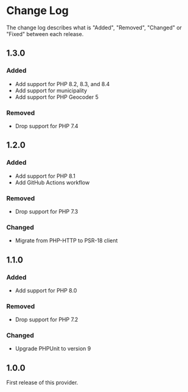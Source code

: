 # Change Log

The change log describes what is "Added", "Removed", "Changed" or "Fixed" between each release.

## 1.3.0

### Added

- Add support for PHP 8.2, 8.3, and 8.4
- Add support for municipality
- Add support for PHP Geocoder 5

### Removed

- Drop support for PHP 7.4

## 1.2.0

### Added

- Add support for PHP 8.1
- Add GitHub Actions workflow

### Removed

- Drop support for PHP 7.3

### Changed

- Migrate from PHP-HTTP to PSR-18 client

## 1.1.0

### Added

- Add support for PHP 8.0

### Removed

- Drop support for PHP 7.2

### Changed

- Upgrade PHPUnit to version 9

## 1.0.0

First release of this provider.
